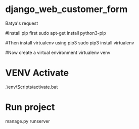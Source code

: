 # django_web_customer_form
Batya's request

#Install pip first
sudo apt-get install python3-pip

#Then install virtualenv using pip3
sudo pip3 install virtualenv 

#Now create a virtual environment
virtualenv venv 

# VENV Activate
.\env\Scripts\activate.bat

# Run project
manage.py runserver
